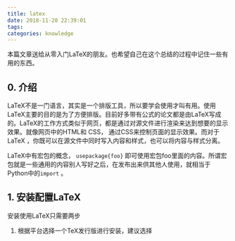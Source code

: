```yaml
---
title: latex
date: 2018-11-20 22:39:01
tags:
categories: knowledge
---
```


本篇文章送给从零入门LaTeX的朋友。也希望自己在这个总结的过程中记住一些有用的东西。

<!--more-->

## 0. 介绍

LaTeX不是一门语言，其实是一个排版工具，所以要学会使用才叫有用。使用LaTeX主要的目的是为了方便排版。目前好多带有公式的论文都是由LaTeX写成的。LaTeX的工作方式类似于网页，都是通过对源文件进行渲染来达到想要的显示效果。就像网页中的HTML和 CSS， 通过CSS来控制页面的显示效果。而对于 LaTeX ，你既可以在源文件中同时写入内容和样式，也可以将内容与样式分离。

LaTeX中有宏包的概念， `usepackage{foo}` 即可使用宏包foo里面的内容。所谓宏包就是一些通用的内容别人写好之后，在发布出来供其他人使用，就相当于Python中的`import` 。

## 1. 安装配置LaTeX

安装使用LaTeX只需要两步

1. 根据平台选择一个TeX发行版进行安装，建议选择